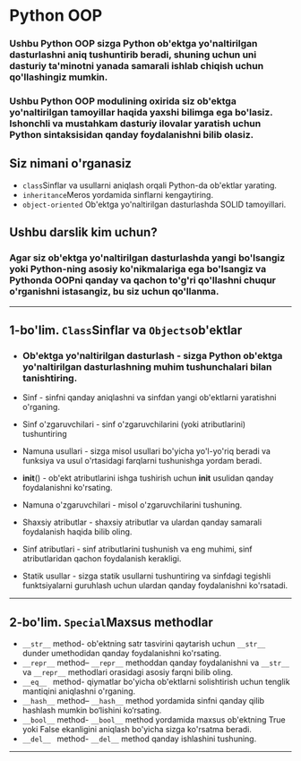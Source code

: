 # Python OOP

### Ushbu Python OOP sizga Python ob'ektga yo'naltirilgan dasturlashni aniq tushuntirib beradi, shuning uchun uni dasturiy ta'minotni yanada samarali ishlab chiqish uchun qo'llashingiz mumkin.

### Ushbu Python OOP modulining oxirida siz ob'ektga yo'naltirilgan tamoyillar haqida yaxshi bilimga ega bo'lasiz. Ishonchli va mustahkam dasturiy ilovalar yaratish uchun Python sintaksisidan qanday foydalanishni bilib olasiz.

## Siz nimani o'rganasiz

- `class`Sinflar va usullarni aniqlash orqali Python-da ob'ektlar yarating.
- `inheritance`Meros yordamida sinflarni kengaytiring.
- `object-oriented` Ob'ektga yo'naltirilgan dasturlashda SOLID tamoyillari.

## Ushbu darslik kim uchun?

### Agar siz ob'ektga yo'naltirilgan dasturlashda yangi bo'lsangiz yoki Python-ning asosiy ko'nikmalariga ega bo'lsangiz va Pythonda OOPni qanday va qachon to'g'ri qo'llashni chuqur o'rganishni istasangiz, bu siz uchun qo'llanma.

---

## 1-bo'lim. `Class`Sinflar va `Objects`ob'ektlar

- ### Ob'ektga yo'naltirilgan dasturlash - sizga Python ob'ektga yo'naltirilgan dasturlashning muhim tushunchalari bilan tanishtiring.

- Sinf - sinfni qanday aniqlashni va sinfdan yangi ob'ektlarni yaratishni o'rganing.
-  Sinf o'zgaruvchilari - sinf o'zgaruvchilarini (yoki atributlarini) tushuntiring
-  Namuna usullari - sizga misol usullari bo'yicha yo'l-yo'riq beradi va funksiya va usul o'rtasidagi farqlarni tushunishga yordam beradi.
-  __init__() - ob'ekt atributlarini ishga tushirish uchun __init__ usulidan qanday foydalanishni ko'rsating.
-  Namuna o'zgaruvchilari - misol o'zgaruvchilarini tushuning.
-  Shaxsiy atributlar - shaxsiy atributlar va ulardan qanday samarali foydalanish haqida bilib oling.
-  Sinf atributlari - sinf atributlarini tushunish va eng muhimi, sinf atributlaridan qachon foydalanish kerakligi.
-  Statik usullar - sizga statik usullarni tushuntiring va sinfdagi tegishli funktsiyalarni guruhlash uchun ulardan qanday foydalanishni ko'rsatadi.
---

## 2-bo'lim. `Special`Maxsus methodlar
-  `__str__`  method- ob'ektning satr tasvirini qaytarish uchun `__str__` dunder umethodidan qanday foydalanishni ko'rsating.
-  `__repr__` method– `__repr__` methoddan qanday foydalanishni va `__str__` va `__repr__` methodlari orasidagi asosiy farqni bilib oling.
-  `__eq__ `  method- qiymatlar bo'yicha ob'ektlarni solishtirish uchun tenglik mantiqini aniqlashni o'rganing.
-  `__hash__` method– `__hash__` method yordamida sinfni qanday qilib hashlash mumkin bo‘lishini ko‘rsating.
-  `__bool__` method- `__bool__` method yordamida maxsus ob'ektning True yoki False ekanligini aniqlash bo'yicha sizga ko'rsatma beradi.
-  `__del__ ` method- `__del__` method qanday ishlashini tushuning.
---

